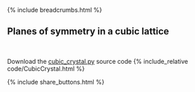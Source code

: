 {% include breadcrumbs.html %}

## Planes of symmetry in a cubic lattice
<div class="header_line"><br/></div>

Download the [cubic_crystal.py](code/cubic_crystal.py) source code
{% include_relative code/CubicCrystal.html %}

{% include share_buttons.html %}